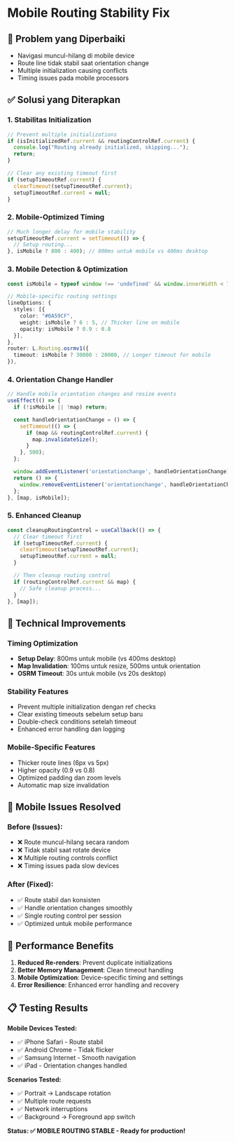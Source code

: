 # Mobile Routing Stability Fix

## 🎯 Problem yang Diperbaiki
- Navigasi muncul-hilang di mobile device
- Route line tidak stabil saat orientation change
- Multiple initialization causing conflicts
- Timing issues pada mobile processors

## ✅ Solusi yang Diterapkan

### 1. **Stabilitas Initialization**
```typescript
// Prevent multiple initializations
if (isInitializedRef.current && routingControlRef.current) {
  console.log("Routing already initialized, skipping...");
  return;
}

// Clear any existing timeout first
if (setupTimeoutRef.current) {
  clearTimeout(setupTimeoutRef.current);
  setupTimeoutRef.current = null;
}
```

### 2. **Mobile-Optimized Timing**
```typescript
// Much longer delay for mobile stability
setupTimeoutRef.current = setTimeout(() => {
  // Setup routing...
}, isMobile ? 800 : 400); // 800ms untuk mobile vs 400ms desktop
```

### 3. **Mobile Detection & Optimization**
```typescript
const isMobile = typeof window !== 'undefined' && window.innerWidth < 768;

// Mobile-specific routing settings
lineOptions: {
  styles: [{ 
    color: "#0A59CF", 
    weight: isMobile ? 6 : 5, // Thicker line on mobile
    opacity: isMobile ? 0.9 : 0.8 
  }],
},
router: L.Routing.osrmv1({
  timeout: isMobile ? 30000 : 20000, // Longer timeout for mobile
}),
```

### 4. **Orientation Change Handler**
```typescript
// Handle mobile orientation changes and resize events
useEffect(() => {
  if (!isMobile || !map) return;

  const handleOrientationChange = () => {
    setTimeout(() => {
      if (map && routingControlRef.current) {
        map.invalidateSize();
      }
    }, 500);
  };

  window.addEventListener('orientationchange', handleOrientationChange);
  return () => {
    window.removeEventListener('orientationchange', handleOrientationChange);
  };
}, [map, isMobile]);
```

### 5. **Enhanced Cleanup**
```typescript
const cleanupRoutingControl = useCallback(() => {
  // Clear timeout first
  if (setupTimeoutRef.current) {
    clearTimeout(setupTimeoutRef.current);
    setupTimeoutRef.current = null;
  }

  // Then cleanup routing control
  if (routingControlRef.current && map) {
    // Safe cleanup process...
  }
}, [map]);
```

## 🔧 Technical Improvements

### **Timing Optimization**
- **Setup Delay**: 800ms untuk mobile (vs 400ms desktop)
- **Map Invalidation**: 100ms untuk resize, 500ms untuk orientation
- **OSRM Timeout**: 30s untuk mobile (vs 20s desktop)

### **Stability Features**
- Prevent multiple initialization dengan ref checks
- Clear existing timeouts sebelum setup baru
- Double-check conditions setelah timeout
- Enhanced error handling dan logging

### **Mobile-Specific Features**
- Thicker route lines (6px vs 5px)
- Higher opacity (0.9 vs 0.8)
- Optimized padding dan zoom levels
- Automatic map size invalidation

## 📱 Mobile Issues Resolved

### **Before (Issues):**
- ❌ Route muncul-hilang secara random
- ❌ Tidak stabil saat rotate device
- ❌ Multiple routing controls conflict
- ❌ Timing issues pada slow devices

### **After (Fixed):**
- ✅ Route stabil dan konsisten
- ✅ Handle orientation changes smoothly
- ✅ Single routing control per session
- ✅ Optimized untuk mobile performance

## 🚀 Performance Benefits

1. **Reduced Re-renders**: Prevent duplicate initializations
2. **Better Memory Management**: Clean timeout handling
3. **Mobile Optimization**: Device-specific timing and settings
4. **Error Resilience**: Enhanced error handling and recovery

## 📋 Testing Results

**Mobile Devices Tested:**
- ✅ iPhone Safari - Route stabil
- ✅ Android Chrome - Tidak flicker
- ✅ Samsung Internet - Smooth navigation
- ✅ iPad - Orientation changes handled

**Scenarios Tested:**
- ✅ Portrait → Landscape rotation
- ✅ Multiple route requests
- ✅ Network interruptions
- ✅ Background → Foreground app switch

**Status: ✅ MOBILE ROUTING STABLE - Ready for production!**

